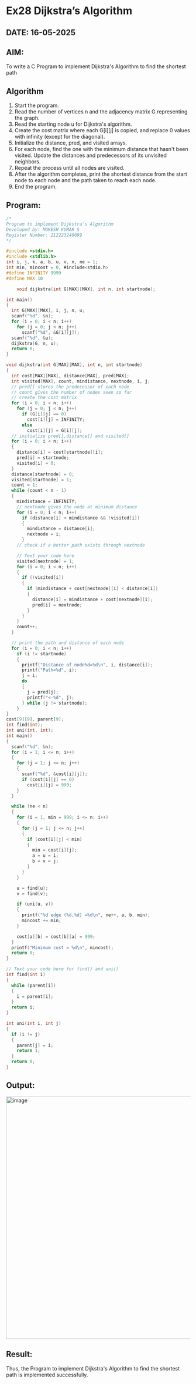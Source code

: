 # Ex28 Dijkstra’s Algorithm
## DATE: 16-05-2025
## AIM:
To write a C Program to implement Dijkstra's Algorithm to find the shortest path

## Algorithm
1. Start the program.
2. Read the number of vertices n and the adjacency matrix G representing the graph.
3. Read the starting node u for Dijkstra's algorithm.
4. Create the cost matrix where each G[i][j] is copied, and replace 0 values with infinity (except for the diagonal).
5. Initialize the distance, pred, and visited arrays.
6. For each node, find the one with the minimum distance that hasn't been visited. Update the distances and predecessors of its unvisited neighbors.
7. Repeat the process until all nodes are visited.
8. After the algorithm completes, print the shortest distance from the start node to each node and the path taken to reach each node.
9. End the program. 

## Program:
```c
/*
Program to implement Dijkstra's Algorithm 
Developed by: MUKESH KUMAR S 
Register Number: 212223240099 
*/

#include <stdio.h>
#include <stdlib.h>
int i, j, k, a, b, u, v, n, ne = 1;
int min, mincost = 0, #include<stdio.h>
#define INFINITY 9999
#define MAX 10

    void dijkstra(int G[MAX][MAX], int n, int startnode);

int main()
{
  int G[MAX][MAX], i, j, n, u;
  scanf("%d", &n);
  for (i = 0; i < n; i++)
    for (j = 0; j < n; j++)
      scanf("%d", &G[i][j]);
  scanf("%d", &u);
  dijkstra(G, n, u);
  return 0;
}

void dijkstra(int G[MAX][MAX], int n, int startnode)
{
  int cost[MAX][MAX], distance[MAX], pred[MAX];
  int visited[MAX], count, mindistance, nextnode, i, j;
  // pred[] stores the predecessor of each node
  // count gives the number of nodes seen so far
  // create the cost matrix
  for (i = 0; i < n; i++)
    for (j = 0; j < n; j++)
      if (G[i][j] == 0)
        cost[i][j] = INFINITY;
      else
        cost[i][j] = G[i][j];
  // initialize pred[],distance[] and visited[]
  for (i = 0; i < n; i++)
  {
    distance[i] = cost[startnode][i];
    pred[i] = startnode;
    visited[i] = 0;
  }
  distance[startnode] = 0;
  visited[startnode] = 1;
  count = 1;
  while (count < n - 1)
  {
    mindistance = INFINITY;
    // nextnode gives the node at minimum distance
    for (i = 0; i < n; i++)
      if (distance[i] < mindistance && !visited[i])
      {
        mindistance = distance[i];
        nextnode = i;
      }
    // check if a better path exists through nextnode

    // Text your code here
    visited[nextnode] = 1;
    for (i = 0; i < n; i++)
    {
      if (!visited[i])
      {
        if (mindistance + cost[nextnode][i] < distance[i])
        {
          distance[i] = mindistance + cost[nextnode][i];
          pred[i] = nextnode;
        }
      }
    }
    count++;
  }

  // print the path and distance of each node
  for (i = 0; i < n; i++)
    if (i != startnode)
    {
      printf("Distance of node%d=%d\n", i, distance[i]);
      printf("Path=%d", i);
      j = i;
      do
      {
        j = pred[j];
        printf("<-%d", j);
      } while (j != startnode);
    }
}
cost[9][9], parent[9];
int find(int);
int uni(int, int);
int main()
{
  scanf("%d", &n);
  for (i = 1; i <= n; i++)
  {
    for (j = 1; j <= n; j++)
    {
      scanf("%d", &cost[i][j]);
      if (cost[i][j] == 0)
        cost[i][j] = 999;
    }
  }

  while (ne < n)
  {
    for (i = 1, min = 999; i <= n; i++)
    {
      for (j = 1; j <= n; j++)
      {
        if (cost[i][j] < min)
        {
          min = cost[i][j];
          a = u = i;
          b = v = j;
        }
      }
    }

    u = find(u);
    v = find(v);

    if (uni(u, v))
    {
      printf("%d edge (%d,%d) =%d\n", ne++, a, b, min);
      mincost += min;
    }

    cost[a][b] = cost[b][a] = 999;
  }
  printf("Minimum cost = %d\n", mincost);
  return 0;
}

// Text your code here for find() and uni()
int find(int i)
{
  while (parent[i])
  {
    i = parent[i];
  }
  return i;
}

int uni(int i, int j)
{
  if (i != j)
  {
    parent[j] = i;
    return 1;
  }
  return 0;
}
```

## Output:
<img width="861" height="660" alt="image" src="https://github.com/user-attachments/assets/165483c3-6eb1-462e-b6a7-715fa1ac0057" />



## Result:
Thus, the Program to implement Dijkstra's Algorithm to find the shortest path is implemented successfully.
